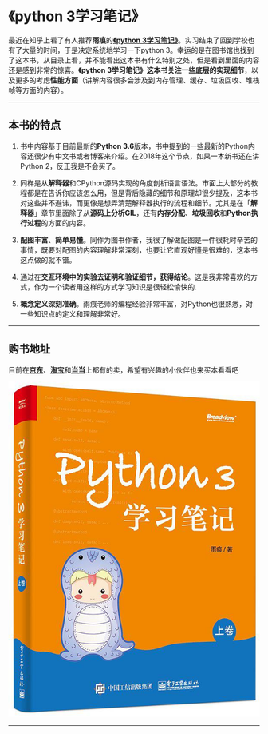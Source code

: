 # 《python 3学习笔记》

最近在知乎上看了有人推荐**雨痕**的[**《python 3学习笔记》**](https://github.com/qyuhen/book)。实习结束了回到学校也有了大量的时间，于是决定系统地学习一下python 3。幸运的是在图书馆也找到了这本书，从目录上看，并不能看出这本书有什么特别之处，但是看到里面的内容还是感到非常的惊喜。**《python 3学习笔记》**这本书关注一些**底层的实现细节**，以及更多的考虑**性能方面**（讲解内容很多会涉及到内存管理、缓存、垃圾回收、堆栈帧等方面的内容）。

---

## 本书的特点

1. 书中内容基于目前最新的**Python 3.6**版本，书中提到的一些最新的Python内容还很少有中文书或者博客来介绍。在2018年这个节点，如果一本新书还在讲Python 2，反正我是不会买了。

2. 同样是从**解释器**和CPython源码实现的角度剖析语言语法。市面上大部分的教程都是在告诉你应该怎么用，但是背后隐藏的细节和原理却很少提及，这本书对这些并不避讳，而更像是想弄清楚解释器执行的流程和细节。尤其是在「**解释器**」章节里面除了从**源码上分析GIL**，还有**内存分配**、**垃圾回收**和**Python执行过程**的方面的内容。

3. **配图丰富**、**简单易懂**。同作为图书作者，我很了解做配图是一件很耗时辛苦的事情，既要对配图的内容理解非常深刻，也要让它直观好懂是很难的，这本书这点做的就不错。

4. 通过在**交互环境中的实验去证明和验证细节，获得结论**。这是我非常喜欢的方式，作为一个读者用这样的方式学习知识是很轻松愉快的.

5. **概念定义深刻准确**。雨痕老师的编程经验非常丰富，对Python也很熟悉，对一些知识点的定义和理解非常好。  

---

## 购书地址

目前在[**京东**](https://item.jd.com/12261161.html)、[**淘宝**](https://detail.tmall.com/item.htm?spm=a230r.1.14.1.55776990I7r57I&id=564890298057&ns=1&abbucket=6)和[**当当**](http://product.m.dangdang.com/25218055.html?&unionid=P-102899392m)上都有的卖，希望有兴趣的小伙伴也来买本看看吧  

![《Python 3学习笔记（上卷）》](https://github.com/lidianxiang/-python-3-/blob/master/s29670060.jpg?raw=true)

---

